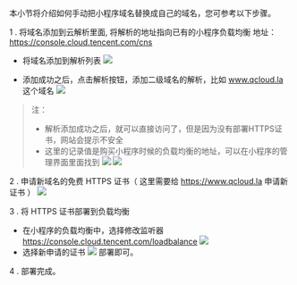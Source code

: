 本小节将介绍如何手动把小程序域名替换成自己的域名，您可参考以下步骤。

1 . 将域名添加到云解析里面, 将解析的地址指向已有的小程序负载均衡 
地址： https://console.cloud.tencent.com/cns

- 将域名添加到解析列表
 ![](//mc.qcloudimg.com/static/img/909ac84fddb0b7ed596f12cfecadc811/image.png)

- 添加成功之后，点击解析按钮，添加二级域名的解析，比如 www.qcloud.la 这个域名
 ![](//mc.qcloudimg.com/static/img/1c195c225efd84697c35966ea4e23080/image.png)

>注：
>- 解析添加成功之后，就可以直接访问了，但是因为没有部署HTTPS证书，网站会提示不安全
>- 这里的记录值是购买小程序时候的负载均衡的地址，可以在小程序的管理界面里面找到
 ![](//mc.qcloudimg.com/static/img/29f6e08795d46fb13bd86eb4373280a3/image.png)
 ![](//mc.qcloudimg.com/static/img/e7bd4fff294294e5f1e73a9c8d517810/image.png)

2 . 申请新域名的免费 HTTPS 证书（ 这里需要给 https://www.qcloud.la 申请新证书 ）
 ![](//mc.qcloudimg.com/static/img/cfe90197ee1029d1fc45285543ba1e1c/image.png)

3 . 将 HTTPS 证书部署到负载均衡
- 在小程序的负载均衡中，选择修改监听器 https://console.cloud.tencent.com/loadbalance
 ![](//mc.qcloudimg.com/static/img/cf910c958103e0f8dd85efa5b4a6815b/image.png)
- 选择新申请的证书
 ![](//mc.qcloudimg.com/static/img/d0baf70a2e4062bc374b7b5cec109780/image.png)
 部署即可。


 4 . 部署完成。


